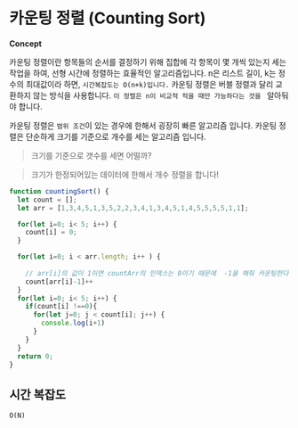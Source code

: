 # 카운팅 정렬 (Counting Sort)

**Concept**

카운팅 정렬이란 항목들의 순서를 결정하기 위해 집합에 각 항목이 몇 개씩 있는지 세는 작업을 하여, 선형 시간에 정렬하는 효율적인 알고리즘입니다. n은 리스트 길이, k는 정수의 최대값이라 하면, `시간복잡도는 O(n+k)입니다.` 카운팅 정렬은 버블 정렬과 달리 교환하지 않는 방식을 사용합니다. `이 정렬은 n이 비교적 적을 때만 가능하다는 것을 ` 알아둬야 합니다. 

카운팅 정렬은 `범위 조건`이 있는 경우에 한해서 굉장히 빠른 알고리즘 입니다. 카운팅 정렬은 단순하게 크기를 기준으로 개수를 세는 알고리즘 입니다.

> 크기를 기준으로 갯수를 세면 어떨까?

> 크기가 한정되어있는 데이터에 한해서 개수 정렬을 합니다!

```js
function countingSort() {
  let count = [];
  let arr = [1,3,4,5,1,3,5,2,2,3,4,1,3,4,5,1,4,5,5,5,5,1,1];

  for(let i=0; i< 5; i++) {
    count[i] = 0;
  }

  for(let i=0; i < arr.length; i++ ) {
    
    // arr[i]의 값이 1이면 countArr의 인덱스는 0이기 때문에  -1을 해줘 카운팅한다.
    count[arr[i]-1]++
  }
  for(let i=0; i< 5; i++) {
    if(count[i] !==0){
      for(let j=0; j < count[i]; j++) {
        console.log(i+1)
      }
    }
  }
  return 0;
}
```

## 시간 복잡도 

`O(N)`